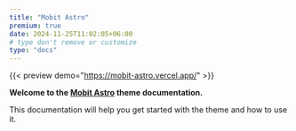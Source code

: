 ```yaml
---
title: "Mobit Astro"
premium: true
date: 2024-11-25T11:02:05+06:00
# type don't remove or customize
type: "docs"
---
```


{{< preview demo="https://mobit-astro.vercel.app/" >}}

**Welcome to the [Mobit Astro](https://themefisher.com/products/mobit-astro/) theme documentation.**

This documentation will help you get started with the theme and how to use it.

